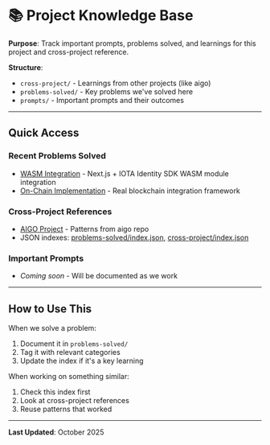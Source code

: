 # 📚 Project Knowledge Base

**Purpose**: Track important prompts, problems solved, and learnings for this project and cross-project reference.

**Structure**:
- `cross-project/` - Learnings from other projects (like aigo)
- `problems-solved/` - Key problems we've solved here
- `prompts/` - Important prompts and their outcomes

---

## Quick Access

### Recent Problems Solved
- [WASM Integration](./problems-solved/wasm-integration.md) - Next.js + IOTA Identity SDK WASM module integration
- [On-Chain Implementation](./problems-solved/onchain-implementation.md) - Real blockchain integration framework

### Cross-Project References
- [AIGO Project](./cross-project/aigo-reference.md) - Patterns from aigo repo
 - JSON indexes: [problems-solved/index.json](./problems-solved/index.json), [cross-project/index.json](./cross-project/index.json)

### Important Prompts
- _Coming soon_ - Will be documented as we work

---

## How to Use This

When we solve a problem:
1. Document it in `problems-solved/`
2. Tag it with relevant categories
3. Update the index if it's a key learning

When working on something similar:
1. Check this index first
2. Look at cross-project references
3. Reuse patterns that worked

---

**Last Updated**: October 2025
